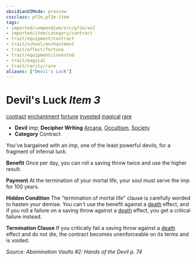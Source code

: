 ```yaml
---
obsidianUIMode: preview
cssclass: pf2e,pf2e-item
tags:
- imported/compendium/src/pf2e/av2
- imported/item/category/contract
- trait/equipment/contract
- trait/school/enchantment
- trait/effect/fortune
- trait/equipment/invested
- trait/magical
- trait/rarity/rare
aliases: ["Devil's Luck"]
---
```

# Devil's Luck *Item 3*  
[contract](contract-lol.md)  [enchantment](enchantment.md)  [fortune](fortune.md)  [invested](invested.md)  [magical](magical.md)  [rare](rare.md)  

- **Devil** imp; **Decipher Writing** [Arcana](../../skills.md#Arcana), [Occultism](../../skills.md#Occultism), [Society](../../skills.md#Society)
- **Category** Contract

You've bargained with an imp, one of the least powerful devils, for a fragment of infernal luck.

**Benefit** Once per day, you can roll a saving throw twice and use the higher result.

**Payment** At the termination of your mortal life, your soul must serve the imp for 100 years.

**Hidden Condition** The "termination of mortal life" clause is carefully worded to hasten your demise. You can't use the benefit against a [death](death.md) effect, and if you roll a failure on a saving throw against a [death](death.md) effect, you get a critical failure instead.

**Termination Clause** If you critically fail a saving throw against a [death](death.md) effect and do not die, the contract becomes unenforceable on its terms and is voided.

*Source: Abomination Vaults #2: Hands of the Devil p. 74*